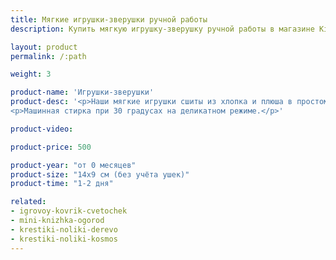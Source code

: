 ```yaml
---
title: Мягкие игрушки-зверушки ручной работы
description: Купить мягкую игрушку-зверушку ручной работы в магазине KiddyTrick

layout: product
permalink: /:path

weight: 3

product-name: 'Игрушки-зверушки'
product-desc: '<p>Наши мягкие игрушки сшиты из хлопка и плюша в простом дизайне. Ушки и лапки-шнурочки прекрасно подойдут для развития мелкой моторики и тактильных ощущений. Набиты зверушки гипоаллергенным холлофайбером.</p>
<p>Машинная стирка при 30 градусах на деликатном режиме.</p>'

product-video:

product-price: 500

product-year: "от 0 месяцев"
product-size: "14х9 см (без учёта ушек)"
product-time: "1-2 дня"

related:
- igrovoy-kovrik-cvetochek
- mini-knizhka-ogorod
- krestiki-noliki-derevo
- krestiki-noliki-kosmos
---
```

	